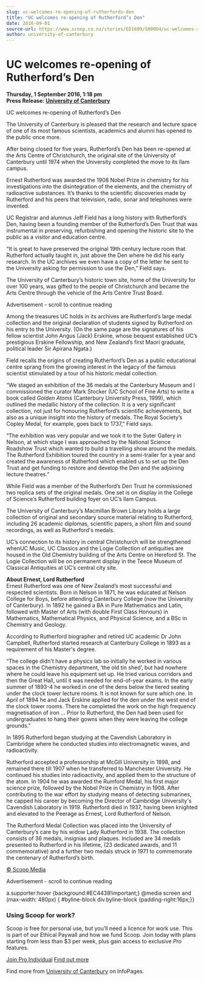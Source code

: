 ```yaml
---
slug: uc-welcomes-re-opening-of-rutherfords-den
title: "UC welcomes re-opening of Rutherford’s Den"
date: 2016-09-01
source-url: https://www.scoop.co.nz/stories/ED1609/S00004/uc-welcomes-re-opening-of-rutherfords-den.htm
author: university-of-canterbury
---
```

UC welcomes re-opening of Rutherford’s Den
==========================================

**Thursday, 1 September 2016, 1:18 pm**  
**Press Release: [University of Canterbury](https://info.scoop.co.nz/University_of_Canterbury)**

UC welcomes re-opening of Rutherford’s Den

  
The University of Canterbury is pleased that the research and lecture space of one of its most famous scientists, academics and alumni has opened to the public once more.

After being closed for five years, Rutherford’s Den has been re-opened at the Arts Centre of Christchurch, the original site of the University of Canterbury until 1974 when the University completed the move to its Ilam campus.

Ernest Rutherford was awarded the 1908 Nobel Prize in chemistry for his investigations into the disintegration of the elements, and the chemistry of radioactive substances. It’s thanks to the scientific discoveries made by Rutherford and his peers that television, radio, sonar and telephones were invented.

UC Registrar and alumnus Jeff Field has a long history with Rutherford’s Den, having been a founding member of the Rutherford’s Den Trust that was instrumental in preserving, refurbishing and opening the historic site to the public as a visitor and education centre.

“It is great to have preserved the original 19th century lecture room that Rutherford actually taught in, just above the Den where he did his early research. In the UC archives we even have a copy of the letter he sent to the University asking for permission to use the Den,” Field says.

The University of Canterbury’s historic town site, home of the University for over 100 years, was gifted to the people of Christchurch and became the Arts Centre through the vehicle of the Arts Centre Trust Board.

Advertisement - scroll to continue reading





Among the treasures UC holds in its archives are Rutherford’s large medal collection and the original declaration of students signed by Rutherford on his entry to the University. (On the same page are the signatures of his fellow scientist John Angus (Jack) Erskine, whose bequest established UC’s prestigious Erskine Fellowship, and New Zealand’s first Maori graduate, political leader Sir Apirana Ngata.)

Field recalls the origins of creating Rutherford’s Den as a public educational centre sprang from the growing interest in the legacy of the famous scientist stimulated by a tour of his historic medal collection.

“We staged an exhibition of the 36 medals at the Canterbury Museum and I commissioned the curator Mark Stocker (UC School of Fine Arts) to write a book called _Golden Atoms_ (Canterbury University Press, 1999), which outlined the medallic history of the collection. It is a very significant collection, not just for honouring Rutherford’s scientific achievements, but also as a unique insight into the history of medals. The Royal Society’s Copley Medal, for example, goes back to 1737,” Field says.

“The exhibition was very popular and we took it to the Suter Gallery in Nelson, at which stage I was approached by the National Science Roadshow Trust which wanted to build a travelling show around the medals. The Rutherford Exhibition toured the country in a semi-trailer for a year and created the awareness of Rutherford which enabled us to set up the Den Trust and get funding to restore and develop the Den and the adjoining lecture theatres.”

While Field was a member of the Rutherford’s Den Trust he commissioned two replica sets of the original medals. One set is on display in the College of Science’s Rutherford building foyer on UC’s Ilam Campus.

The University of Canterbury’s Macmillan Brown Library holds a large collection of original and secondary source material relating to Rutherford, including 26 academic diplomas, scientific papers, a short film and sound recordings, as well as Rutherford's medals.

UC’s connection to its history in central Christchurch will be strengthened whenUC Music, UC Classics and the Logie Collection of antiquities are housed in the Old Chemistry building of the Arts Centre on Hereford St. The Logie Collection will be on permanent display in the Teece Museum of Classical Antiquities at UC’s central city site.

**About Ernest, Lord Rutherford**  
Ernest Rutherford was one of New Zealand’s most successful and respected scientists. Born in Nelson in 1871, he was educated at Nelson College for Boys, before attending Canterbury College (now the University of Canterbury). In 1892 he gained a BA in Pure Mathematics and Latin, followed with Master of Arts (with double First Class Honours) in Mathematics, Mathematical Physics, and Physical Science, and a BSc in Chemistry and Geology.

According to Rutherford biographer and retired UC academic Dr John Campbell, Rutherford started research at Canterbury College in 1893 as a requirement of his Master's degree.

“The college didn't have a physics lab so initially he worked in various spaces in the Chemistry department, ‘the old tin shed’, but had nowhere where he could leave his equipment set up. He tried various corridors and then the Great Hall, until it was needed for end-of-year exams. In the early summer of 1893-4 he worked in one of the dens below the tiered seating under the clock tower lecture rooms. It is not known for sure which one. In April of 1894 he and Jack Erskine applied for the den under the west end of the clock tower rooms. There he completed the work on the high frequency magnetisation of iron … Prior to Rutherford, the Den had been used for undergraduates to hang their gowns when they were leaving the college grounds.”

In 1895 Rutherford began studying at the Cavendish Laboratory in Cambridge where he conducted studies into electromagnetic waves, and radioactivity.

Rutherford accepted a professorship at McGill University in 1898, and remained there till 1907 when he transferred to Manchester University. He continued his studies into radioactivity, and applied them to the structure of the atom. In 1904 he was awarded the Rumford Medal, his first major science prize, followed by the Nobel Prize in Chemistry in 1908. After contributing to the war effort by studying means of detecting submarines, he capped his career by becoming the Director of Cambridge University's Cavendish Laboratory in 1919. Rutherford died in 1937, having been knighted and elevated to the Peerage as Ernest, Lord Rutherford of Nelson.

The Rutherford Medal Collection was placed into the University of Canterbury’s care by his widow Lady Rutherford in 1938. The collection consists of 36 medals, insignias and plaques. Included are 34 medals presented to Rutherford in his lifetime, (23 dedicated awards, and 11 commemorative) and a further two medals struck in 1971 to commemorate the centenary of Rutherford’s birth.

  

[© Scoop Media](http://www.scoop.co.nz/about/terms.html)  

Advertisement - scroll to continue reading



a.supporter:hover {background:#EC4438!important;} @media screen and (max-width: 480px) { #byline-block div.byline-block {padding-right:16px;}}

### Using Scoop for work?

Scoop is free for personal use, but you’ll need a licence for work use. This is part of our Ethical Paywall and how we fund Scoop. Join today with plans starting from less than $3 per week, plus gain access to exclusive _Pro_ features.  
  
[Join Pro Individual](https://pro.scoop.co.nz/Individual/?from=ProIn24) [Find out more](https://pro.scoop.co.nz/using-scoop-for-work/?from=ProIn24)

Find more from [University of Canterbury](https://info.scoop.co.nz/University_of_Canterbury) on InfoPages.